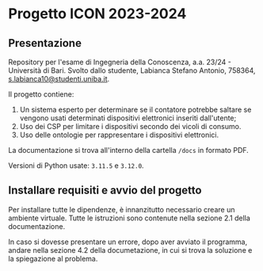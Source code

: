 # Progetto ICON 2023-2024
## Presentazione


Repository per l'esame di Ingegneria della Conoscenza, a.a. 23/24 - Università di Bari.
Svolto dallo studente, Labianca Stefano Antonio, 758364, s.labianca10@studenti.uniba.it.

Il progetto contiene:

1. Un sistema esperto per determinare se il contatore potrebbe saltare se vengono usati determinati dispositivi elettronici inseriti dall'utente;
2. Uso dei CSP per limitare i dispositivi secondo dei vicoli di consumo.
3. Uso delle ontologie per rappresentare i dispositivi elettronici.

La documentazione si trova all'interno della cartella `/docs` in formato PDF.

Versioni di Python usate: `3.11.5` e `3.12.0`.


## Installare requisiti e avvio del progetto

Per installare tutte le dipendenze, è innanzitutto necessario creare un ambiente virtuale. Tutte le istruzioni sono contenute nella sezione 2.1 della documentazione.

In caso si dovesse presentare un errore, dopo aver avviato il programma, andare nella sezione 4.2 della documetazione, in cui si trova la soluzione e la spiegazione al problema.
